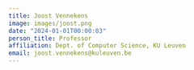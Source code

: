 ```yaml
---
title: Joost Vennekens
image: images/joost.png
date: "2024-01-01T00:00:03"
person_title: Professor
affiliation: Dept. of Computer Science, KU Leuven
email: joost.vennekens@kuleuven.be
---
```

